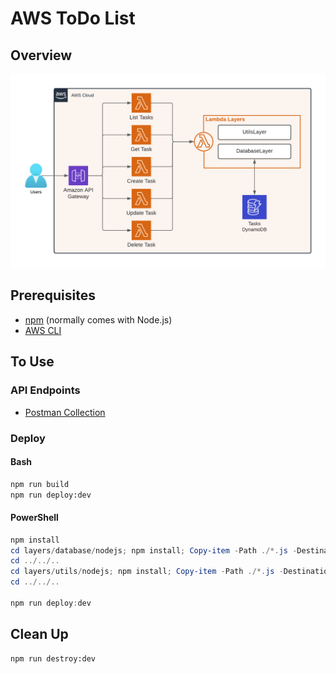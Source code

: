 # AWS ToDo List

## Overview

![Architecture Diagram](architecture_diagram.png)

## Prerequisites

- [npm](https://nodejs.org/en/download/) (normally comes with Node.js)
- [AWS CLI](https://docs.aws.amazon.com/cli/latest/userguide/getting-started-install.html)

## To Use

### API Endpoints
  
- [Postman Collection](postman_collection.json)

### Deploy

#### Bash
```bash
npm run build
npm run deploy:dev
```

#### PowerShell
```powershell
npm install
cd layers/database/nodejs; npm install; Copy-item -Path ./*.js -Destination ./node_modules
cd ../../..
cd layers/utils/nodejs; npm install; Copy-item -Path ./*.js -Destination ./node_modules
cd ../../..

npm run deploy:dev
```

## Clean Up

```bash
npm run destroy:dev
```

